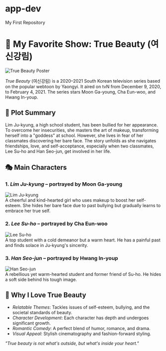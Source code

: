 # app-dev
My First Repository
# 🌸 My Favorite Show: True Beauty (여신강림)

![True Beauty Poster](https://upload.wikimedia.org/wikipedia/en/1/11/True_Beauty_TV_series.jpg)

*True Beauty* (여신강림) is a 2020–2021 South Korean television series based on the popular webtoon by Yaongyi. It aired on tvN from December 9, 2020, to February 4, 2021. The series stars Moon Ga-young, Cha Eun-woo, and Hwang In-youp.

## 📖 Plot Summary

Lim Ju-kyung, a high school student, has been bullied for her appearance. To overcome her insecurities, she masters the art of makeup, transforming herself into a "goddess" at school. However, she lives in fear of her classmates discovering her bare face. The story unfolds as she navigates friendships, love, and self-acceptance, especially when two classmates, Lee Su-ho and Han Seo-jun, get involved in her life.

## 🎭 Main Characters

### 1. *Lim Ju-kyung* – portrayed by Moon Ga-young  
![Lim Ju-kyung](https://upload.wikimedia.org/wikipedia/commons/thumb/4/4e/Moon_Ga-young_in_2020.jpg/440px-Moon_Ga-young_in_2020.jpg)  
A cheerful and kind-hearted girl who uses makeup to boost her self-esteem. She hides her bare face due to past bullying but gradually learns to embrace her true self.

### 2. *Lee Su-ho* – portrayed by Cha Eun-woo  
![Lee Su-ho](https://upload.wikimedia.org/wikipedia/commons/thumb/3/3d/Cha_Eun-woo_in_2020.jpg/440px-Cha_Eun-woo_in_2020.jpg)  
A top student with a cold demeanor but a warm heart. He has a painful past and finds solace in Ju-kyung's sincerity.

### 3. *Han Seo-jun* – portrayed by Hwang In-youp  
![Han Seo-jun](https://upload.wikimedia.org/wikipedia/commons/thumb/5/5b/Hwang_In-youp_in_2020.jpg/440px-Hwang_In-youp_in_2020.jpg)  
A rebellious yet warm-hearted student and former friend of Su-ho. He hides a soft side behind his tough image.

## 💖 Why I Love True Beauty

- *Relatable Themes*: Tackles issues of self-esteem, bullying, and the societal standards of beauty.
- *Character Development*: Each character has depth and undergoes significant growth.
- *Romantic Comedy*: A perfect blend of humor, romance, and drama.
- *Visual Appeal*: Stylish cinematography and fashion-forward styling.

*"True beauty is not what's outside, but what's inside your heart."*
